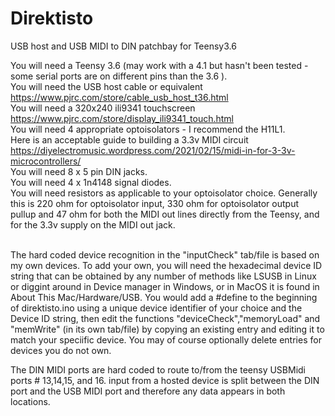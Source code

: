 # Direktisto
USB host and USB MIDI to DIN patchbay for Teensy3.6<br>

You will need a Teensy 3.6 (may work with a 4.1 but hasn't been tested - some serial ports are on different pins than the 3.6 ). <br>
You will need the USB host cable or equivalent  https://www.pjrc.com/store/cable_usb_host_t36.html <br>
You will need a 320x240 ili9341 touchscreen  https://www.pjrc.com/store/display_ili9341_touch.html <br>
You will need 4 appropriate optoisolators - I recommend the H11L1.<br>
Here is an acceptable guide to building a 3.3v MIDI circuit https://diyelectromusic.wordpress.com/2021/02/15/midi-in-for-3-3v-microcontrollers/ <br>
You will need 8 x 5 pin DIN jacks. <br>
You will need 4 x 1n4148 signal diodes. <br>
You will need resistors as applicable to your optoisolator choice. Generally this is 220 ohm for optoisolator input, 330 ohm for optoisolator output pullup and 47 ohm for both the MIDI out lines directly from the Teensy, and for the 3.3v supply on the MIDI out jack. <br><br>

The hard coded device recognition in the "inputCheck" tab/file is based on my own devices. To add your own, you will need the hexadecimal device ID string that can be obtained by any number of methods like LSUSB in Linux or diggint around in Device manager in Windows, or in MacOS it is found in About This Mac/Hardware/USB.
You would add a #define to the beginning of direktisto.ino using a unique device identifier of your choice and the Device ID string, then edit the functions "deviceCheck","memoryLoad" and "memWrite" (in its own tab/file) by copying an existing entry and editing it to match your speciific device.  You may of course optionally delete entries for devices you do not own. 

The DIN MIDI ports are hard coded to route to/from the teensy USBMidi ports # 13,14,15, and 16.  input from a hosted device is split between the DIN port and the USB MIDI port and therefore any data appears in both locations.
